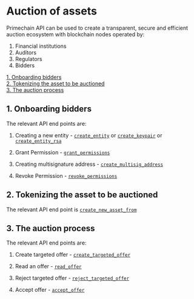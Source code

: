# Auction of assets

Primechain API can be used to create a transparent, secure and efficient auction ecosystem with blockchain nodes operated by: 
1. Financial institutions
2. Auditors
3. Regulators
4. Bidders

[1. Onboarding bidders](#1-onboarding-bidders)   
[2. Tokenizing the asset to be auctioned](#2-tokenizing-the-asset-to-be-auctioned)   
[3. The auction process](#3-the-auction-process)

## 1. Onboarding bidders

The relevant API end points are:

1. Creating a new entity - [`create_entity`](https://github.com/Primechain/primechain-api-docs/blob/master/docs/Entities.MD#1-creating-a-new-entity) or [`create_keypair`](https://github.com/Primechain/primechain-api-docs/blob/master/docs/Entities.MD#2-creating-a-new-entity-for-external-key-management) or [`create_entity_rsa`](https://github.com/Primechain/primechain-api-docs/blob/master/docs/Entities.MD#3-creating-a-new-entity-with-rsa-keys)   

2. Grant Permission - [`grant_permissions`](https://github.com/Primechain/primechain-api-docs/blob/master/docs/Entities.MD#5-grant-permissions-to-an-entity)  

3. Creating multisignature address - [`create_multisig_address`](https://github.com/Primechain/primechain-api-docs/blob/master/docs/Entities.MD#4-create-multisig-address)

4. Revoke Permission - [`revoke_permissions`](https://github.com/Primechain/primechain-api-docs/blob/master/docs/Entities.MD#6-revoke-permissions-to-an-entity)

## 2. Tokenizing the asset to be auctioned
The relevant API end point is [`create_new_asset_from`](https://github.com/Primechain/primechain-api-docs/blob/master/docs/Smart%20Asset%20Lifecycle%20Management.MD#1-create-a-new-asset)

## 3. The auction process

The relevant API end points are:

1. Create targeted offer - [`create_targeted_offer`](https://github.com/Primechain/primechain-api-docs/blob/master/docs/Offer%20management.MD#6-create-a-targeted-offer)

2. Read an offer - [`read_offer`](https://github.com/Primechain/primechain-api-docs/blob/master/docs/Offer%20management.MD#3-read-an-offer)

3. Reject targeted offer - [`reject_targeted_offer`](https://github.com/Primechain/primechain-api-docs/blob/master/docs/Offer%20management.MD#7-reject-a-targeted-offer) 

4. Accept offer - [`accept_offer`](https://github.com/Primechain/primechain-api-docs/blob/master/docs/Offer%20management.MD#4-accept-an-offer)
